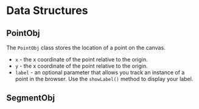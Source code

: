 # Data Structures

## PointObj

The `PointObj` class stores the location of a point on the canvas.

- `x` - the x coordinate of the point relative to the origin.
- `y` - the x coordinate of the point relative to the origin.
- `label` - an optional parameter that allows you track an instance of a point in the browser. Use the `showLabel()` method to display your label.

## SegmentObj



